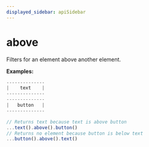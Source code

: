 ```yaml
---
displayed_sidebar: apiSidebar
---
```

# above

Filters for an element above another element.

**Examples:**
```typescript 
--------------
|    text    |
--------------
--------------
|   button   |
--------------

// Returns text because text is above button
...text().above().button()
// Returns no element because button is below text
...button().above().text()
```

